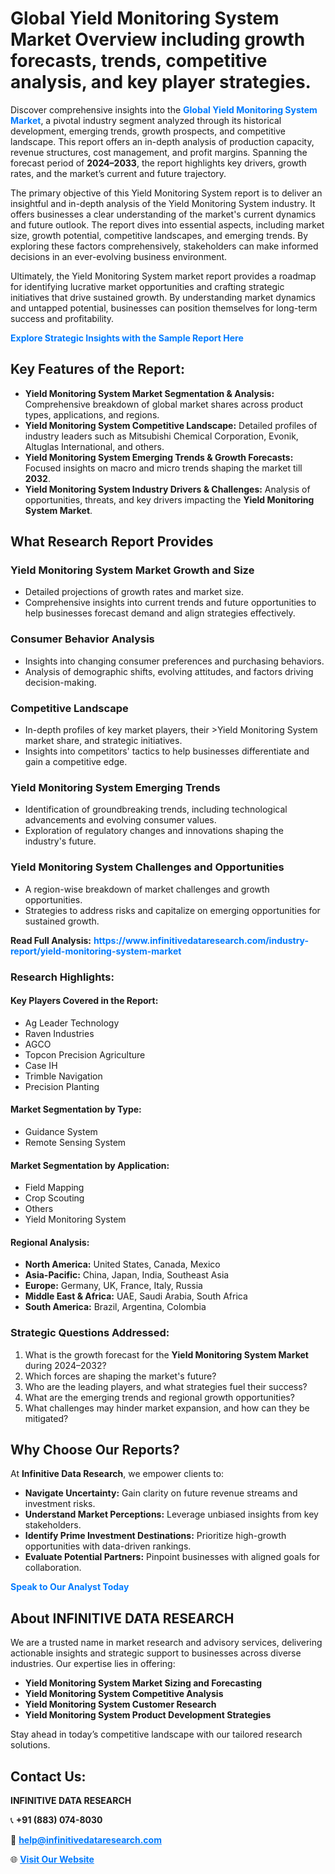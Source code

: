 <h1>Global Yield Monitoring System Market Overview including growth forecasts, trends, competitive analysis, and key player strategies.</h1>
<p>
Discover comprehensive insights into the 
<a href="https://www.infinitivedataresearch.com/industry-report/yield-monitoring-system-market" rel="dofollow" style="color: #007BFF; text-decoration: none;"><strong>Global Yield Monitoring System Market</strong></a>, a pivotal industry segment analyzed through its historical development, emerging trends, growth prospects, and competitive landscape. This report offers an in-depth analysis of production capacity, revenue structures, cost management, and profit margins. Spanning the forecast period of <strong>2024–2033</strong>, the report highlights key drivers, growth rates, and the market’s current and future trajectory.
</p>
<p>
The primary objective of this Yield Monitoring System report is to deliver an insightful and in-depth analysis of the Yield Monitoring System industry. It offers businesses a clear understanding of the market's current dynamics and future outlook. The report dives into essential aspects, including market size, growth potential, competitive landscapes, and emerging trends. By exploring these factors comprehensively, stakeholders can make informed decisions in an ever-evolving business environment.
</p>
<p>
Ultimately, the Yield Monitoring System market report provides a roadmap for identifying lucrative market opportunities and crafting strategic initiatives that drive sustained growth. By understanding market dynamics and untapped potential, businesses can position themselves for long-term success and profitability.
</p>
<p>
<a href="https://www.infinitivedataresearch.com/request-sample/reportId=102614" style="color: #007BFF; text-decoration: none;"><strong>Explore Strategic Insights with the Sample Report Here</strong></a>
</p>

<h2>Key Features of the Report:</h2>
<ul>
<li><strong>Yield Monitoring System Market Segmentation & Analysis:</strong> Comprehensive breakdown of global market shares across product types, applications, and regions.</li>
<li><strong>Yield Monitoring System Competitive Landscape:</strong> Detailed profiles of industry leaders such as Mitsubishi Chemical Corporation, Evonik, Altuglas International, and others.</li>
<li><strong>Yield Monitoring System Emerging Trends & Growth Forecasts:</strong> Focused insights on macro and micro trends shaping the market till <strong>2032</strong>.</li>
<li><strong>Yield Monitoring System Industry Drivers & Challenges:</strong> Analysis of opportunities, threats, and key drivers impacting the <strong>Yield Monitoring System Market</strong>.</li>
</ul>

<h2>What Research Report Provides</h2>
<h3>Yield Monitoring System Market Growth and Size</h3>
<ul>
<li>Detailed projections of growth rates and market size.</li>
<li>Comprehensive insights into current trends and future opportunities to help businesses forecast demand and align strategies effectively.</li>
</ul>

<h3>Consumer Behavior Analysis</h3>
<ul>
<li>Insights into changing consumer preferences and purchasing behaviors.</li>
<li>Analysis of demographic shifts, evolving attitudes, and factors driving decision-making.</li>
</ul>

<h3>Competitive Landscape</h3>
<ul>
<li>In-depth profiles of key market players, their >Yield Monitoring System market share, and strategic initiatives.</li>
<li>Insights into competitors' tactics to help businesses differentiate and gain a competitive edge.</li>
</ul>

<h3>Yield Monitoring System Emerging Trends</h3>
<ul>
<li>Identification of groundbreaking trends, including technological advancements and evolving consumer values.</li>
<li>Exploration of regulatory changes and innovations shaping the industry's future.</li>
</ul>

<h3>Yield Monitoring System Challenges and Opportunities</h3>
<ul>
<li>A region-wise breakdown of market challenges and growth opportunities.</li>
<li>Strategies to address risks and capitalize on emerging opportunities for sustained growth.</li>
</ul>
<p><strong>Read Full Analysis:</strong> <a href="https://www.infinitivedataresearch.com/industry-report/yield-monitoring-system-market" rel="dofollow" style="color: #007BFF; text-decoration: none;"><strong>https://www.infinitivedataresearch.com/industry-report/yield-monitoring-system-market</strong></a></p>
<h3>Research Highlights:</h3>
<h4>Key Players Covered in the Report:</h4>
<ul><li>Ag Leader Technology</li><li>Raven Industries</li><li>AGCO</li><li>Topcon Precision Agriculture</li><li>Case IH</li><li>Trimble Navigation</li><li>Precision Planting</li></ul>
<h4>Market Segmentation by Type:</h4>
<ul><li>Guidance System</li><li>Remote Sensing System</li></ul>
<h4>Market Segmentation by Application:</h4>
<ul><li>Field Mapping</li><li>Crop Scouting</li><li>Others</li><li>Yield Monitoring System</li></ul>

<h4>Regional Analysis:</h4>
<ul>
<li><strong>North America:</strong> United States, Canada, Mexico</li>
<li><strong>Asia-Pacific:</strong> China, Japan, India, Southeast Asia</li>
<li><strong>Europe:</strong> Germany, UK, France, Italy, Russia</li>
<li><strong>Middle East & Africa:</strong> UAE, Saudi Arabia, South Africa</li>
<li><strong>South America:</strong> Brazil, Argentina, Colombia</li>
</ul>

<h3>Strategic Questions Addressed:</h3>
<ol>
<li>What is the growth forecast for the <strong>Yield Monitoring System Market</strong> during 2024–2032?</li>
<li>Which forces are shaping the market's future?</li>
<li>Who are the leading players, and what strategies fuel their success?</li>
<li>What are the emerging trends and regional growth opportunities?</li>
<li>What challenges may hinder market expansion, and how can they be mitigated?</li>
</ol>

<h2>Why Choose Our Reports?</h2>
<p>At <strong>Infinitive Data Research</strong>, we empower clients to:</p>
<ul>
<li><strong>Navigate Uncertainty:</strong> Gain clarity on future revenue streams and investment risks.</li>
<li><strong>Understand Market Perceptions:</strong> Leverage unbiased insights from key stakeholders.</li>
<li><strong>Identify Prime Investment Destinations:</strong> Prioritize high-growth opportunities with data-driven rankings.</li>
<li><strong>Evaluate Potential Partners:</strong> Pinpoint businesses with aligned goals for collaboration.</li>
</ul>
<p><a href="https://www.infinitivedataresearch.com/industry-report/yield-monitoring-system-market" rel="dofollow" style="color: #007BFF; text-decoration: none;"><strong>Speak to Our Analyst Today</strong></a></p>

<h2>About INFINITIVE DATA RESEARCH</h2>
<p>We are a trusted name in market research and advisory services, delivering actionable insights and strategic support to businesses across diverse industries. Our expertise lies in offering:</p>
<ul>
<li><strong>Yield Monitoring System Market Sizing and Forecasting</strong></li>
<li><strong>Yield Monitoring System Competitive Analysis</strong></li>
<li><strong>Yield Monitoring System Customer Research</strong></li>
<li><strong>Yield Monitoring System Product Development Strategies</strong></li>
</ul>
<p>Stay ahead in today’s competitive landscape with our tailored research solutions.</p>

<h2>Contact Us:</h2>
<p><strong>INFINITIVE DATA RESEARCH</strong></p>
<p>📞 <strong>+91 (883) 074-8030</strong></p>
<p>📧 <strong><a href="mailto:help@infinitivedataresearch.com" style="color: #007BFF;">help@infinitivedataresearch.com</a></strong></p>
<p>🌐 <strong><a href="https://www.infinitivedataresearch.com" rel="dofollow" style="color: #007BFF;">Visit Our Website</a></strong></p>